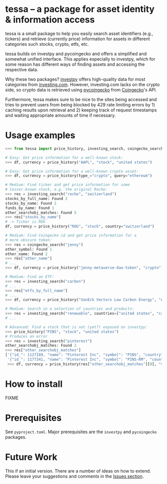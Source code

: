
# tessa – a package for asset identity & information access

tessa is a small package to help you easily search asset identifiers (e.g., tickers) and
retrieve (currently price) information for assets in different categories such stocks,
crypto, etfs, etc.

tessa builds on investpy and pycoingecko and offers a simplified and somewhat unified
interface. This applies especially to investpy, which for some reason has different ways
of finding assets and accessing the respective data.

Why these two packages? [investpy](https://github.com/alvarobartt/investpy) offers
high-quality data for most categories from [investing.com](https://www.investing.com/).
However, investing.com lacks on the crypto side, so crypto data is retrieved using
[pycoingecko](https://github.com/man-c/pycoingecko) from
[Coingecko](https://www.coingecko.com/)'s API.

Furthermore, tessa makes sure to be nice to the sites being accessed and tries to
prevent users from being blocked by 429 rate limiting errors by 1) caching results upon
retrieval and 2) keeping track of request timestamps and waiting appropriate amounts of
time if necessary.


# Usage examples

```python
>>> from tessa import price_history, investing_search, coingecko_search

# Easy: Get price information for a well-known stock:
>>> df, currency = price_history("AAPL", "stock", "united states")

# Easy: Get price information for a well-known crypto asset:
>>> df, currency = price_history(type_="crypto", query="ethereum")

# Medium: Find ticker and get price information for some 
# lesser-known stock, e.g. the original Roche:
>>> res = investing_search("roche", "switzerland")
stocks_by_full_name: Found 2
stocks_by_name: Found 2
funds_by_name: Found 1
other_searchobj_matches: Found 5
>>> res["stocks_by_name"]
# -> Ticker is ROG
df, currency = price_history("ROG", "stock", country="switzerland")

# Medium: Find Coingecko id and get price information for a
# more obscure token:
>>> res = coingecko_search("jenny")
other_symbol: Found 1
other_name: Found 2
>>> res["other_name"]
# ...
>>> df, currency = price_history("jenny-metaverse-dao-token", "crypto")

# Medium: Find an ETF:
>>> res = investing_search("carbon")
# ...
>>> res["etfs_by_full_name"]
# ...
>>> df, currency = price_history("VanEck Vectors Low Carbon Energy", "etf", "united states")

# Medium: Search in a selection of countries and products:
>>> res = investing_search("renewable", countries=["united states", "canada", "mexico"], products=["etfs", "funds", "indices"])
# ...

# Advanced: Find a stock that is not (yet?) exposed on investpy:
>>> price_history("PINS", "stock", "united states")
# Produces an error
>>> res = investing_search("pinterest")
other_searchobj_matches: Found 2
>>> res["other_searchobj_matches"]
['{"id_": 1127189, "name": "Pinterest Inc", "symbol": "PINS", "country": "united states", "tag": "/equities/pinterest-inc", "pair_type": "stocks", "exchange": "NYSE"}',
 '{"id_": 1177341, "name": "Pinterest Inc", "symbol": "PINS-RM", "country": "russia", "tag": "/equities/pinterest-inc?cid=1177341", "pair_type": "stocks", "exchange": "Moscow"}']
 >>> df, currency = price_history(res["other_searchobj_matches"][0], "searchobj")
```


# How to install

FIXME


# Prerequisites

See `pyproject.toml`. Major prerequisites are the `investpy` and `pycoingecko` packages.


# Future Work

This if an initial version. There are a number of ideas on how to extend. Please leave
your suggestions and comments in the [Issues
section](https://github.com/ymyke/tessa/issues).
